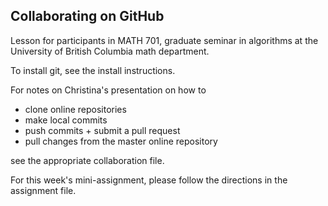 Collaborating on GitHub
-----------------------

Lesson for participants in MATH 701, graduate seminar in algorithms at the University of British Columbia math department. 

To install git, see the install instructions.  

For notes on Christina's presentation on how to
 
* clone online repositories
* make local commits
* push commits + submit a pull request
* pull changes from the master online repository

see the appropriate collaboration file.  

For this week's mini-assignment, please follow the directions in the assignment file.  